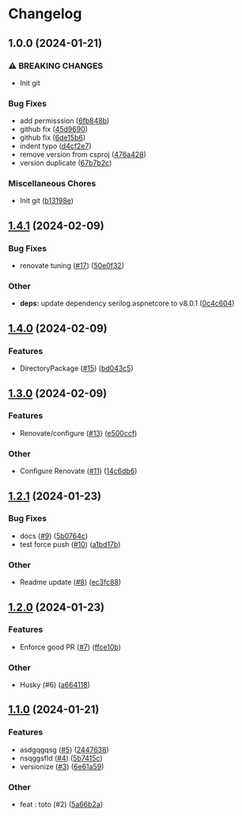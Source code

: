 # Changelog

## 1.0.0 (2024-01-21)


### ⚠ BREAKING CHANGES

* Init git

### Bug Fixes

* add permisssion ([6fb848b](https://github.com/slucky31/SemVer/commit/6fb848b4b9b630c1aef416bd7ead7a9b8ddd9833))
* github fix ([45d9690](https://github.com/slucky31/SemVer/commit/45d96907a16d72a4100b243d6cc684f506284cdb))
* github fix ([6de15b6](https://github.com/slucky31/SemVer/commit/6de15b68d550aa2b17c00b70bf382d993cc86311))
* indent typo ([d4cf2e7](https://github.com/slucky31/SemVer/commit/d4cf2e7b1e35561ab58f7a9983b5827aec3c78de))
* remove version from csproj ([476a428](https://github.com/slucky31/SemVer/commit/476a428bc700c843bf6e81a26b3617d8bff677c8))
* version duplicate ([67b7b2c](https://github.com/slucky31/SemVer/commit/67b7b2ced4d0c419a2718490105b9731a0612755))


### Miscellaneous Chores

* Init git ([b13198e](https://github.com/slucky31/SemVer/commit/b13198e98f1c86ecc73d1513e4733db83db1c1c4))


<a name="1.4.1"></a>
## [1.4.1](https://www.github.com/slucky31/SemVer/releases/tag/v1.4.1) (2024-02-09)

### Bug Fixes

* renovate tuning ([#17](https://www.github.com/slucky31/SemVer/issues/17)) ([50e0f32](https://www.github.com/slucky31/SemVer/commit/50e0f32f2744550a27c2d6583b63c469a7e14eef))

### Other

* **deps:** update dependency serilog.aspnetcore to v8.0.1 ([0c4c604](https://www.github.com/slucky31/SemVer/commit/0c4c604627875c204ccfb490184f246e17cc3363))

<a name="1.4.0"></a>
## [1.4.0](https://www.github.com/slucky31/SemVer/releases/tag/v1.4.0) (2024-02-09)

### Features

* DirectoryPackage ([#15](https://www.github.com/slucky31/SemVer/issues/15)) ([bd043c5](https://www.github.com/slucky31/SemVer/commit/bd043c589b92f341c79e33f98fdf35fac372e1dc))

<a name="1.3.0"></a>
## [1.3.0](https://www.github.com/slucky31/SemVer/releases/tag/v1.3.0) (2024-02-09)

### Features

* Renovate/configure ([#13](https://www.github.com/slucky31/SemVer/issues/13)) ([e500ccf](https://www.github.com/slucky31/SemVer/commit/e500ccf926a15ef83a55895efd4fa1f2c7f6da23))

### Other

* Configure Renovate ([#11](https://www.github.com/slucky31/SemVer/issues/11)) ([14c6db6](https://www.github.com/slucky31/SemVer/commit/14c6db648d9d32f4e2889508fd6709bfa3c4b711))

<a name="1.2.1"></a>
## [1.2.1](https://www.github.com/slucky31/SemVer/releases/tag/v1.2.1) (2024-01-23)

### Bug Fixes

* docs ([#9](https://www.github.com/slucky31/SemVer/issues/9)) ([5b0764c](https://www.github.com/slucky31/SemVer/commit/5b0764c522759f1785d9f6310cd2582a600cbb81))
* test force push ([#10](https://www.github.com/slucky31/SemVer/issues/10)) ([a1bd17b](https://www.github.com/slucky31/SemVer/commit/a1bd17ba5ef7079264a54267095b3610b5b2bffd))

### Other

* Readme update ([#8](https://www.github.com/slucky31/SemVer/issues/8)) ([ec3fc88](https://www.github.com/slucky31/SemVer/commit/ec3fc8834e7dde9d388d73bd980e385fc685e3a5))

<a name="1.2.0"></a>
## [1.2.0](https://www.github.com/slucky31/SemVer/releases/tag/v1.2.0) (2024-01-23)

### Features

* Enforce good PR ([#7](https://www.github.com/slucky31/SemVer/issues/7)) ([ffce10b](https://www.github.com/slucky31/SemVer/commit/ffce10b6ba6fa8136bc7bcd8a2eb735e9ce50cda))

### Other

* Husky (#6) ([a664118](https://www.github.com/slucky31/SemVer/commit/a664118379765402997125890433e80307decbdd))

<a name="1.1.0"></a>
## [1.1.0](https://www.github.com/slucky31/SemVer/releases/tag/v1.1.0) (2024-01-21)

### Features

* asdgqgqsg ([#5](https://www.github.com/slucky31/SemVer/issues/5)) ([2447638](https://www.github.com/slucky31/SemVer/commit/2447638b9cb8e5a9ff218c594a67cd3988f7046c))
* nsqggsfld ([#4](https://www.github.com/slucky31/SemVer/issues/4)) ([5b7415c](https://www.github.com/slucky31/SemVer/commit/5b7415c362827020e705d339fea6d637b8cf6c3a))
* versionize ([#3](https://www.github.com/slucky31/SemVer/issues/3)) ([6e61a59](https://www.github.com/slucky31/SemVer/commit/6e61a59ba70757a9ed16634e5cdb63fdfdff84a8))

### Other

* feat : toto (#2) ([5a66b2a](https://www.github.com/slucky31/SemVer/commit/5a66b2a9da8d92e0797365130bdc42230f22982e))

